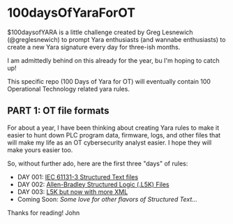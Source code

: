 # 100daysOfYaraForOT

$100daysofYARA is a little challenge created by Greg Lesnewich (@greglesnewich) to prompt
Yara enthusiasts (and wannabe enthusiasts) to create a new Yara signature every day for three-ish months.

I am admittedly behind on this already for the year, bu I'm hoping to catch up!

This specific repo (100 Days of Yara for OT) will eventually contain 100 Operational Technology related yara rules.

## PART 1: OT file formats

For about a year, I have been thinking about creating Yara rules to make it easier to
hunt down PLC program data, firmware, logs, and other files that will make my life
as an OT cybersecurity analyst easier.  I hope they will make yours easier too.

So, without further ado, here are the first three "days" of rules:

- DAY 001: [IEC 61131-3 Structured Text files](https://github.com/jarocki/100daysOfYaraForOT/blob/main/day/001)
- DAY 002: [Allen-Bradley Structured Logic (.L5K) Files](https://github.com/jarocki/100daysOfYaraForOT/blob/main/day/002)
- DAY 003: [L5K but now with more XML](https://github.com/jarocki/100daysOfYaraForOT/blob/main/day/003)
- Coming Soon: *Some love for other flavors of Structured Text...*

Thanks for reading!
John
